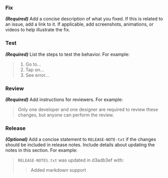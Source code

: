 ### Fix
***(Required)*** Add a concise description of what you fixed.  If this is related to an issue, add a link to it.  If applicable, add screenshots, animations, or videos to help illustrate the fix.

### Test
***(Required)*** List the steps to test the behavior.  For example:
> 1. Go to...
> 2. Tap on...
> 3. See error...

### Review
***(Required)*** Add instructions for reviewers.  For example:
> Only one developer and one designer are required to review these changes, but anyone can perform the review.

### Release
***(Optional)*** Add a concise statement to `RELEASE-NOTE-txt` if the changes should be included in release notes.  Include details about updating the notes in this section.  For example:
> `RELEASE-NOTES.txt` was updated in d3adb3ef with:
> 
> > Added markdown support
